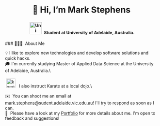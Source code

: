 <h1 align="center"> 👋 Hi, I’m Mark Stephens</h1>
<h4 align="center"> <img title="Uni" alt="Uni" src="https://user-images.githubusercontent.com/90998903/229693112-909d3fd9-6279-4e2e-8c39-a2fc10988f0d.png" width="40" height="40" style="vertical-align:down; margin:4px"/> Student at University of Adelaide, Australia.</h4>
### 👨🏻‍💻 &nbsp;About Me

💡 I like to explore new technologies and develop software solutions and quick hacks.\
🎓 I'm currently studying Master of Applied Data Science at the University of Adelaide, Australia.\

<p align="left">
	<img title="karate" alt="karate" src="https://user-images.githubusercontent.com/90998903/229693125-e6bc23cf-9f2a-4a39-b4f3-51b448e690f2.png" width="30" height="30" style="vertical-align:down; margin:4px"/> 
	&nbsp;I also instruct Karate at a local dojo.\
</p> 

✉️ &nbsp;You can shoot me an email at mark.stephens@sudent.adelaide.vic.edu.au! I'll try to respond as soon as I can.\
📄 &nbsp;Please have a look at my [Portfolio](https://sites.google.com/view/markstephens-datascience/data-science-projects) for more details about me. I'm open to feedback and suggestions!
<!---
MarkStephens060482/MarkStephens060482 is a ✨ special ✨ repository because its `README.md` (this file) appears on your GitHub profile.
You can click the Preview link to take a look at your changes.
--->


